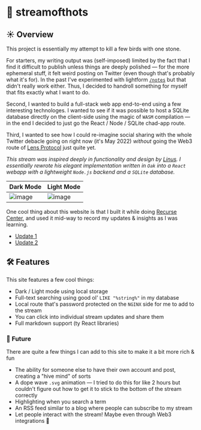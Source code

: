# 🌊 streamofthots

## ☀️ Overview

This project is essentially my attempt to kill a few birds with one stone.

For starters, my writing output was (self-imposed) limited by the fact that I find it difficult to publish unless things are deeply polished — for the more ephemeral stuff, it felt weird posting on Twitter (even though that's probably what it's for). In the past I've experimented with lightform [`/notes`](https://nikhilthota.com/notes/) but that didn't really work either. Thus, I decided to handroll something for myself that fits exactly what I want to do.

Second, I wanted to build a full-stack web app end-to-end using a few interesting technologes. I wanted to see if it was possible to host a SQLite database directly on the client-side using the magic of `WASM` compilation — in the end I decided to just go the React / Node / SQLite chad-app route.

Third, I wanted to see how I could re-imagine social sharing with the whole Twitter debacle going on right now (it's May 2022) *without* going the Web3 route of [Lens Protocol](https://lens.xyz/) just quite yet. 

*This stream was inspired deeply in functionality and design by [Linus](https://stream.thesephist.com/). I essentially rewrote his elegant implementation written in `Oak` into a `React` webapp with a lightweight `Node.js` backend and a `SQLite` database.*

| Dark Mode | Light Mode |
| --------- | ---------- |
| ![image](https://user-images.githubusercontent.com/10099203/171517035-d6335290-4249-4a68-aa29-663af7be127a.png) | ![image](https://user-images.githubusercontent.com/10099203/171517043-c79f313f-84d6-49a7-bba9-78c15a551a40.png) | 

One cool thing about this website is that I built it while doing [Recurse Center](https://www.recurse.com/scout/click?t=24d484b9881fe66b2727c8388f07bba9), and used it mid-way to record my updates & insights as I was learning.
* [Update 1](https://streamofthots.com/updates/1652846407)
* [Update 2](https://streamofthots.com/updates/1653092647)

## 🛠 Features

This site features a few cool things:
* Dark / Light mode using local storage
* Full-text searching using good ol' `LIKE "%string%"` in my database
* Local route that's password protected on the `NGINX` side for me to add to the stream
* You can click into individual stream updates and share them
* Full markdown support (ty React libraries)

### 🔮 Future

There are quite a few things I can add to this site to make it a bit more rich & fun
* The ability for someone else to have their own account and post, creating a "hive mind" of sorts
* A dope wave `.svg` animation — I tried to do this for like 2 hours but couldn't figure out how to get it to stick to the bottom of the stream correctly
* Highlighting when you search a term
* An RSS feed similar to a blog where people can subscribe to my stream
* Let people interact with the stream! Maybe even through Web3 integrations 👀
